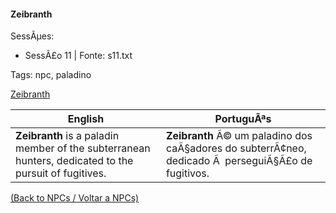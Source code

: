 ﻿
#### Zeibranth

SessÃµes:  
- SessÃ£o 11 | Fonte: s11.txt

Tags: npc, paladino

[Zeibranth](zeibranth.png)

| English | PortuguÃªs |
|---------|-----------|
| **Zeibranth** is a paladin member of the subterranean hunters, dedicated to the pursuit of fugitives. | **Zeibranth** Ã© um paladino dos caÃ§adores do subterrÃ¢neo, dedicado Ã  perseguiÃ§Ã£o de fugitivos. |

[(Back to NPCs / Voltar a NPCs)](npcs_list.md)


























